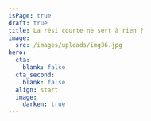 ```yaml
---
isPage: true
draft: true
title: La rési courte ne sert à rien ?
image:
  src: /images/uploads/img36.jpg
hero:
  cta:
    blank: false
  cta_second:
    blank: false
  align: start
  image:
    darken: true
---
```

